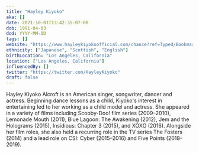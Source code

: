 ```yaml
---
title: "Hayley Kiyoko"
aka: []
date: 2021-10-01T13:42:35-07:00
dob: 1991-04-03
dod: YYYY-MM-DD
tags: []
website: "https://www.hayleykiyokoofficial.com/chance?ref=Typed/Bookmarked"
ethnicity: ["Japanese", "Scottish", "English"]
birthLocation: "Los Angeles, California"
location: ["Los Angeles, California"]
influencedBy: []
twitter: "https://twitter.com/HayleyKiyoko"
draft: false
---
```


Hayley Kiyoko Alcroft is an American singer, songwriter, dancer and actress. Beginning dance lessons as a child, Kiyoko's interest in entertaining led to her working as a child model and actress. She appeared in a variety of films including Scooby-Doo! film series (2009–2010), Lemonade Mouth (2011), Blue Lagoon: The Awakening (2012), Jem and the Holograms (2015), Insidious: Chapter 3 (2015), and XOXO (2016). Alongside her film roles, she also held a recurring role in the TV series The Fosters (2014) and a lead role on CSI: Cyber (2015–2016) and Five Points (2018–2019).
